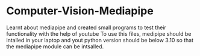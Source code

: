 # Computer-Vision-Mediapipe
Learnt about mediapipe and created small programs to test their functionality with the help of youtube
To use this files, medipipe should be intalled in your laptop and yout python version should be below 3.10 so that the mediapipe module can be intsalled.

